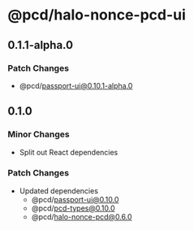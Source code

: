 # @pcd/halo-nonce-pcd-ui

## 0.1.1-alpha.0

### Patch Changes

- @pcd/passport-ui@0.10.1-alpha.0

## 0.1.0

### Minor Changes

- Split out React dependencies

### Patch Changes

- Updated dependencies
  - @pcd/passport-ui@0.10.0
  - @pcd/pcd-types@0.10.0
  - @pcd/halo-nonce-pcd@0.6.0
